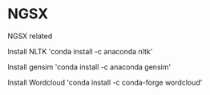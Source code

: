 # NGSX

NGSX related

Install NLTK
'conda install -c anaconda nltk'

Install gensim
'conda install -c anaconda gensim'

Install Wordcloud
'conda install -c conda-forge wordcloud'
